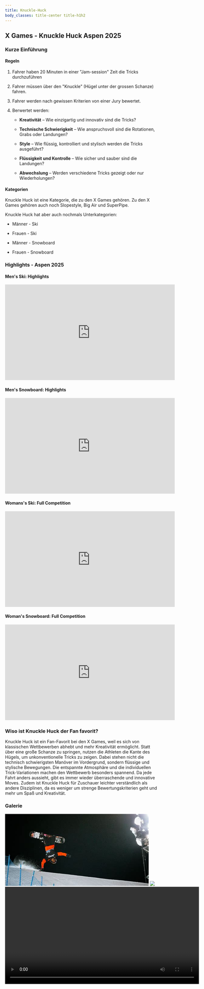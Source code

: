 ```yaml
---
title: Knuckle-Huck
body_classes: title-center title-h1h2
---
```


## X Games - Knuckle Huck Aspen 2025

### Kurze Einführung

#### Regeln

1. Fahrer haben 20 Minuten in einer "Jam-session" Zeit die Tricks durchzuführen

2. Fahrer müssen über den "Knuckle" (Hügel unter der grossen Schanze) fahren. 

3. Fahrer werden nach gewissen Kriterien von einer Jury bewertet.

4. Berwertet werden:

    * **Kreativität** – Wie einzigartig und innovativ sind die Tricks?

    * **Technische Schwierigkeit** – Wie anspruchsvoll sind die Rotationen, Grabs oder Landungen?

    * **Style** – Wie flüssig, kontrolliert und stylisch werden die Tricks ausgeführt?

    * **Flüssigkeit und Kontrolle** – Wie sicher und sauber sind die Landungen?

    * **Abwechslung** – Werden verschiedene Tricks gezeigt oder nur Wiederholungen?

#### Kategorien

Knuckle Huck ist eine Kategorie, die zu den X Games gehören. Zu den X Games gehören auch noch Slopestyle, Big Air und SuperPipe. 

Knuckle Huck hat aber auch nochmals Unterkategorien:

* Männer - Ski

* Frauen - Ski

* Männer - Snowboard

* Frauen - Snowboard

### Highlights - Aspen 2025

#### Men's Ski: Highlights

<iframe width="560" height="315" src="https://www.youtube.com/embed/B2V54HgB_2c" 
        title="YouTube video player" frameborder="0" 
        allow="accelerometer; autoplay; clipboard-write; encrypted-media; gyroscope; picture-in-picture" 
        allowfullscreen>
</iframe>

#### Men's Snowboard: Highlights

<iframe width="560" height="315" src="https://youtu.be/jC4lMbmMcZE" frameborder="0" allowfullscreen></iframe>

#### Womans's Ski: Full Competition

<iframe width="560" height="315" src="https://youtu.be/yjRsK1zP6OQ" frameborder="0" allowfullscreen></iframe>

#### Woman's Snowboard: Full Competition

<iframe width="560" height="315" src="https://youtu.be/f62QNJEJ9SM" frameborder="0" allowfullscreen></iframe>

### Wiso ist Knuckle Huck der Fan favorit?

Knuckle Huck ist ein Fan-Favorit bei den X Games, weil es sich von klassischen Wettbewerben abhebt und mehr Kreativität ermöglicht. Statt über eine große Schanze zu springen, nutzen die Athleten die Kante des Hügels, um unkonventionelle Tricks zu zeigen. Dabei stehen nicht die technisch schwierigsten Manöver im Vordergrund, sondern flüssige und stylische Bewegungen. Die entspannte Atmosphäre und die individuellen Trick-Variationen machen den Wettbewerb besonders spannend. Da jede Fahrt anders aussieht, gibt es immer wieder überraschende und innovative Moves. Zudem ist Knuckle Huck für Zuschauer leichter verständlich als andere Disziplinen, da es weniger um strenge Bewertungskriterien geht und mehr um Spaß und Kreativität.

### Galerie

![Zeb Powell - Knuckle Huck 2025](/grav/user/OIP%20(17).jpeg)
<img src="https://www.powder.com/.image/t_share/MjEyMzQ4MjI3Mjg0OTAzNTUy/gettyimages-2195618299.jpg" width="100" />
<video width="" height="320" controls autoplay>
<source src="https://youtu.be/B2V54HgB_2c" type=""></source>
</video>